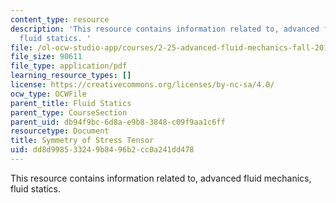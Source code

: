 ```yaml
---
content_type: resource
description: 'This resource contains information related to, advanced fluid mechanics,
  fluid statics. '
file: /ol-ocw-studio-app/courses/2-25-advanced-fluid-mechanics-fall-2013/dd8d998533249b8496b2cc0a241dd478_MIT2_25F13_sym_of_str_ten.pdf
file_size: 90611
file_type: application/pdf
learning_resource_types: []
license: https://creativecommons.org/licenses/by-nc-sa/4.0/
ocw_type: OCWFile
parent_title: Fluid Statics
parent_type: CourseSection
parent_uid: db94f9bc-6d8a-e9b8-3848-c09f9aa1c6ff
resourcetype: Document
title: Symmetry of Stress Tensor
uid: dd8d9985-3324-9b84-96b2-cc0a241dd478
---
```

This resource contains information related to, advanced fluid mechanics, fluid statics. 
